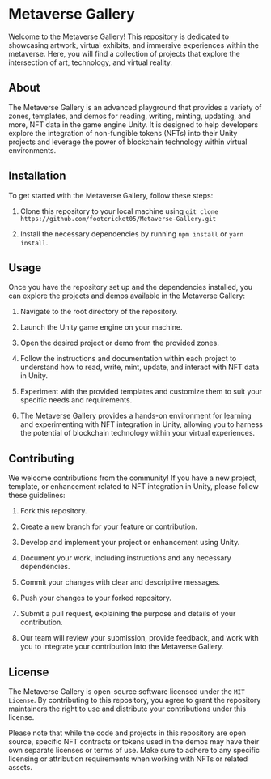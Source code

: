 # Metaverse Gallery
Welcome to the Metaverse Gallery! This repository is dedicated to showcasing artwork, virtual exhibits, and immersive experiences within the metaverse. Here, you will find a collection of projects that explore the intersection of art, technology, and virtual reality.


## About
The Metaverse Gallery is an advanced playground that provides a variety of zones, templates, and demos for reading, writing, minting, updating, and more, NFT data in the game engine Unity. It is designed to help developers explore the integration of non-fungible tokens (NFTs) into their Unity projects and leverage the power of blockchain technology within virtual environments.

## Installation
To get started with the Metaverse Gallery, follow these steps:

1. Clone this repository to your local machine using `git clone https://github.com/footcricket05/Metaverse-Gallery.git`

2. Install the necessary dependencies by running `npm install` or `yarn install`.


## Usage
Once you have the repository set up and the dependencies installed, you can explore the projects and demos available in the Metaverse Gallery:

1. Navigate to the root directory of the repository.

2. Launch the Unity game engine on your machine.

3. Open the desired project or demo from the provided zones.

4. Follow the instructions and documentation within each project to understand how to read, write, mint, update, and interact with NFT data in Unity.

5. Experiment with the provided templates and customize them to suit your specific needs and requirements.

6. The Metaverse Gallery provides a hands-on environment for learning and experimenting with NFT integration in Unity, allowing you to harness the potential of blockchain technology within your virtual experiences.


## Contributing
We welcome contributions from the community! If you have a new project, template, or enhancement related to NFT integration in Unity, please follow these guidelines:

1. Fork this repository.

2. Create a new branch for your feature or contribution.

3. Develop and implement your project or enhancement using Unity.

4. Document your work, including instructions and any necessary dependencies.

5. Commit your changes with clear and descriptive messages.

6. Push your changes to your forked repository.

7. Submit a pull request, explaining the purpose and details of your contribution.

8. Our team will review your submission, provide feedback, and work with you to integrate your contribution into the Metaverse Gallery.


## License
The Metaverse Gallery is open-source software licensed under the `MIT License`. By contributing to this repository, you agree to grant the repository maintainers the right to use and distribute your contributions under this license.

Please note that while the code and projects in this repository are open source, specific NFT contracts or tokens used in the demos may have their own separate licenses or terms of use. Make sure to adhere to any specific licensing or attribution requirements when working with NFTs or related assets.

